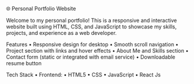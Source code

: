 🌐 Personal Portfolio Website

Welcome to my personal portfolio! This is a responsive and interactive website built using HTML, CSS, and JavaScript to showcase my skills, projects, and experience as a web developer.

 Features
	•	Responsive design for desktop
	•	Smooth scroll navigation
	•	Project section with links and hover effects
	•	About Me and Skills section
	•	Contact form (static or integrated with email service)
	•	Downloadable resume button
	

 Tech Stack
	•	Frontend:
	•	HTML5
	•	CSS
	•	JavaScript 
 	•   React Js
  
